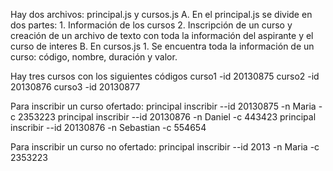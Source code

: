 Hay dos archivos: principal.js y cursos.js
A. En el principal.js se divide en dos partes: 
	1. Información de los cursos
	2. Inscripción de un curso y creación de un archivo de texto con toda la 
	información del aspirante y el curso de interes
B. En cursos.js
	1. Se encuentra toda la información de un curso: código, nombre, duración y valor.

Hay tres cursos con los siguientes códigos
curso1
-id 20130875
curso2
-id 20130876
curso3
-id 20130877

Para inscribir un curso ofertado:
principal inscribir --id 20130875 -n Maria -c 2353223 
principal inscribir --id 20130876 -n Daniel -c 443423 
principal inscribir --id 20130876 -n Sebastian -c 554654

Para inscribir un curso no ofertado:
principal inscribir --id 2013 -n Maria -c 2353223 
